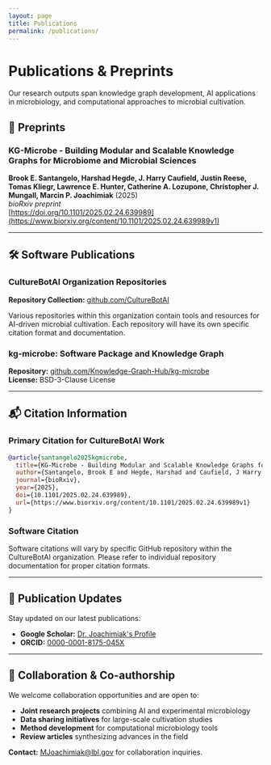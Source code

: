 ```yaml
---
layout: page
title: Publications
permalink: /publications/
---
```


# Publications & Preprints

Our research outputs span knowledge graph development, AI applications in microbiology, and computational approaches to microbial cultivation.

## 📄 Preprints

### KG-Microbe - Building Modular and Scalable Knowledge Graphs for Microbiome and Microbial Sciences
**Brook E. Santangelo, Harshad Hegde, J. Harry Caufield, Justin Reese, Tomas Kliegr, Lawrence E. Hunter, Catherine A. Lozupone, Christopher J. Mungall, Marcin P. Joachimiak** (2025)  
*bioRxiv preprint*  
[https://doi.org/10.1101/2025.02.24.639989](https://www.biorxiv.org/content/10.1101/2025.02.24.639989v1)

---

## 🛠 Software Publications

### CultureBotAI Organization Repositories
**Repository Collection:** [github.com/CultureBotAI](https://github.com/CultureBotAI)  

Various repositories within this organization contain tools and resources for AI-driven microbial cultivation. Each repository will have its own specific citation format and documentation.

### kg-microbe: Software Package and Knowledge Graph
**Repository:** [github.com/Knowledge-Graph-Hub/kg-microbe](https://github.com/Knowledge-Graph-Hub/kg-microbe)  
**License:** BSD-3-Clause License

---

## 📬 Citation Information

### Primary Citation for CultureBotAI Work
```bibtex
@article{santangelo2025kgmicrobe,
  title={KG-Microbe - Building Modular and Scalable Knowledge Graphs for Microbiome and Microbial Sciences},
  author={Santangelo, Brook E and Hegde, Harshad and Caufield, J Harry and Reese, Justin and Kliegr, Tomas and Hunter, Lawrence E and Lozupone, Catherine A and Mungall, Christopher J and Joachimiak, Marcin P},
  journal={bioRxiv},
  year={2025},
  doi={10.1101/2025.02.24.639989},
  url={https://www.biorxiv.org/content/10.1101/2025.02.24.639989v1}
}
```

### Software Citation
Software citations will vary by specific GitHub repository within the CultureBotAI organization. Please refer to individual repository documentation for proper citation formats.

---

## 📧 Publication Updates

Stay updated on our latest publications:
- **Google Scholar:** [Dr. Joachimiak's Profile](https://scholar.google.com/citations?user=zSlIlYQAAAAJ&hl=en)
- **ORCID:** [0000-0001-8175-045X](https://orcid.org/0000-0001-8175-045X)

---

## 🤝 Collaboration & Co-authorship

We welcome collaboration opportunities and are open to:
- **Joint research projects** combining AI and experimental microbiology
- **Data sharing initiatives** for large-scale cultivation studies  
- **Method development** for computational microbiology tools
- **Review articles** synthesizing advances in the field

**Contact:** [MJoachimiak@lbl.gov](mailto:MJoachimiak@lbl.gov) for collaboration inquiries.